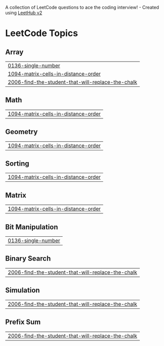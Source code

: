 A collection of LeetCode questions to ace the coding interview! - Created using [LeetHub v2](https://github.com/arunbhardwaj/LeetHub-2.0)
<!---LeetCode Topics Start-->
# LeetCode Topics
## Array
|  |
| ------- |
| [0136-single-number](https://github.com/abhishek02122002/LeetCode-Solutions/tree/master/0136-single-number) |
| [1094-matrix-cells-in-distance-order](https://github.com/abhishek02122002/LeetCode-Solutions/tree/master/1094-matrix-cells-in-distance-order) |
| [2006-find-the-student-that-will-replace-the-chalk](https://github.com/abhishek02122002/LeetCode-Solutions/tree/master/2006-find-the-student-that-will-replace-the-chalk) |
## Math
|  |
| ------- |
| [1094-matrix-cells-in-distance-order](https://github.com/abhishek02122002/LeetCode-Solutions/tree/master/1094-matrix-cells-in-distance-order) |
## Geometry
|  |
| ------- |
| [1094-matrix-cells-in-distance-order](https://github.com/abhishek02122002/LeetCode-Solutions/tree/master/1094-matrix-cells-in-distance-order) |
## Sorting
|  |
| ------- |
| [1094-matrix-cells-in-distance-order](https://github.com/abhishek02122002/LeetCode-Solutions/tree/master/1094-matrix-cells-in-distance-order) |
## Matrix
|  |
| ------- |
| [1094-matrix-cells-in-distance-order](https://github.com/abhishek02122002/LeetCode-Solutions/tree/master/1094-matrix-cells-in-distance-order) |
## Bit Manipulation
|  |
| ------- |
| [0136-single-number](https://github.com/abhishek02122002/LeetCode-Solutions/tree/master/0136-single-number) |
## Binary Search
|  |
| ------- |
| [2006-find-the-student-that-will-replace-the-chalk](https://github.com/abhishek02122002/LeetCode-Solutions/tree/master/2006-find-the-student-that-will-replace-the-chalk) |
## Simulation
|  |
| ------- |
| [2006-find-the-student-that-will-replace-the-chalk](https://github.com/abhishek02122002/LeetCode-Solutions/tree/master/2006-find-the-student-that-will-replace-the-chalk) |
## Prefix Sum
|  |
| ------- |
| [2006-find-the-student-that-will-replace-the-chalk](https://github.com/abhishek02122002/LeetCode-Solutions/tree/master/2006-find-the-student-that-will-replace-the-chalk) |
<!---LeetCode Topics End-->
